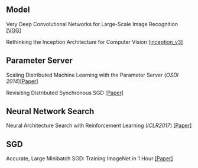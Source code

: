 ## Model
Very Deep Convolutional Networks for Large-Scale Image Recognition [[VGG]](https://arxiv.org/abs/1409.1556)

Rethinking the Inception Architecture for Computer Vision [[inception_v3]](https://arxiv.org/pdf/1512.00567.pdf)

## Parameter Server
Scaling Distributed Machine Learning with the Parameter Server (*OSDI 2014*)[[Paper]](https://www.cs.cmu.edu/~muli/file/parameter_server_osdi14.pdf)

Revisiting Distributed Synchronous SGD [[Paper]](https://arxiv.org/abs/1604.00981)

## Neural Network Search
Neural Architecture Search with Reinforcement Learning (*ICLR2017*) [[Paper]](https://research.google/pubs/pub45826/)

## SGD
Accurate, Large Minibatch SGD: Training ImageNet in 1 Hour [[Paper]](https://arxiv.org/pdf/1706.02677.pdf)

